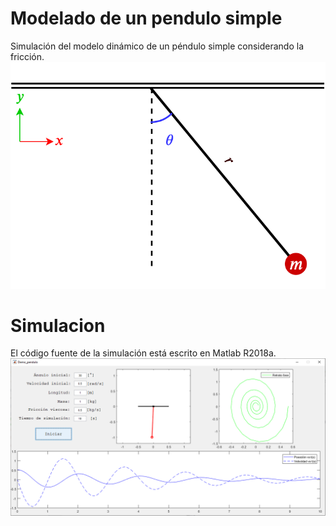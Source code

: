 # Modelado de un pendulo simple
Simulación del modelo dinámico de un péndulo simple considerando la fricción. 
![](docs/images/diagrama.png)

# Simulacion
El código fuente de la simulación está escrito en Matlab R2018a. 
![](docs/images/ui_demo.png)
